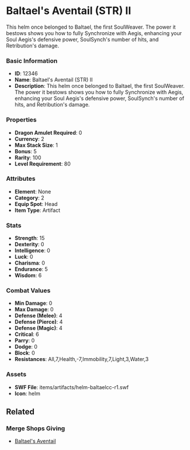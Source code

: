 # Baltael's Aventail (STR) II

This helm once belonged to Baltael, the first SoulWeaver. The power it bestows shows you how to fully Synchronize with Aegis, enhancing your Soul Aegis's defensive power, SoulSynch's number of hits, and Retribution's damage.

### Basic Information

- **ID**: 12346
- **Name**: Baltael&#039;s Aventail (STR) II
- **Description**: This helm once belonged to Baltael, the first SoulWeaver. The power it bestows shows you how to fully Synchronize with Aegis, enhancing your Soul Aegis&#039;s defensive power, SoulSynch&#039;s number of hits, and Retribution&#039;s damage.

### Properties

- **Dragon Amulet Required**: 0
- **Currency**: 2
- **Max Stack Size**: 1
- **Bonus**: 5
- **Rarity**: 100
- **Level Requirement**: 80

### Attributes

- **Element**: None
- **Category**: 2
- **Equip Spot**: Head
- **Item Type**: Artifact

### Stats

- **Strength**: 15
- **Dexterity**: 0
- **Intelligence**: 0
- **Luck**: 0
- **Charisma**: 0
- **Endurance**: 5
- **Wisdom**: 6

### Combat Values

- **Min Damage**: 0
- **Max Damage**: 0
- **Defense (Melee)**: 4
- **Defense (Pierce)**: 4
- **Defense (Magic)**: 4
- **Critical**: 6
- **Parry**: 0
- **Dodge**: 0
- **Block**: 0
- **Resistances**: All,7,Health,-7,Immobility,7,Light,3,Water,3

### Assets

- **SWF File**: items/artifacts/helm-baltaelcc-r1.swf
- **Icon**: helm

## Related

### Merge Shops Giving

- [Baltael's Aventail](../merge-shops/205-baltael-s-aventail.md)


